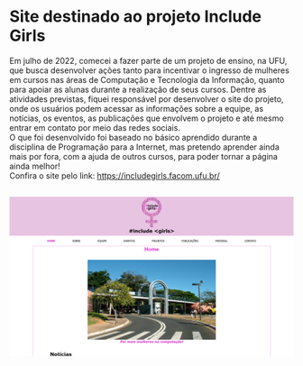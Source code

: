 # Site destinado ao projeto Include Girls

Em julho de 2022, comecei a fazer parte de um projeto de ensino, na UFU, que busca desenvolver ações tanto para incentivar o ingresso de mulheres em cursos nas áreas de Computação e Tecnologia da Informação, quanto para apoiar as alunas durante a realização de seus cursos. 
Dentre as atividades previstas, fiquei responsável por desenvolver o site do projeto, onde os usuários podem acessar as informações sobre a equipe, as notícias, os eventos, as publicações que envolvem o projeto e até mesmo entrar em contato por meio das redes sociais.
<br>
O que foi desenvolvido foi baseado no básico aprendido durante a disciplina de Programação para a Internet, mas pretendo aprender ainda mais por fora, com a ajuda de outros cursos, para poder tornar a página ainda melhor!
<br>
Confira o site pelo link: https://includegirls.facom.ufu.br/
## 
![Site Preview](https://github.com/annaletycia/includegirls/blob/main/readme/printSite.png)
